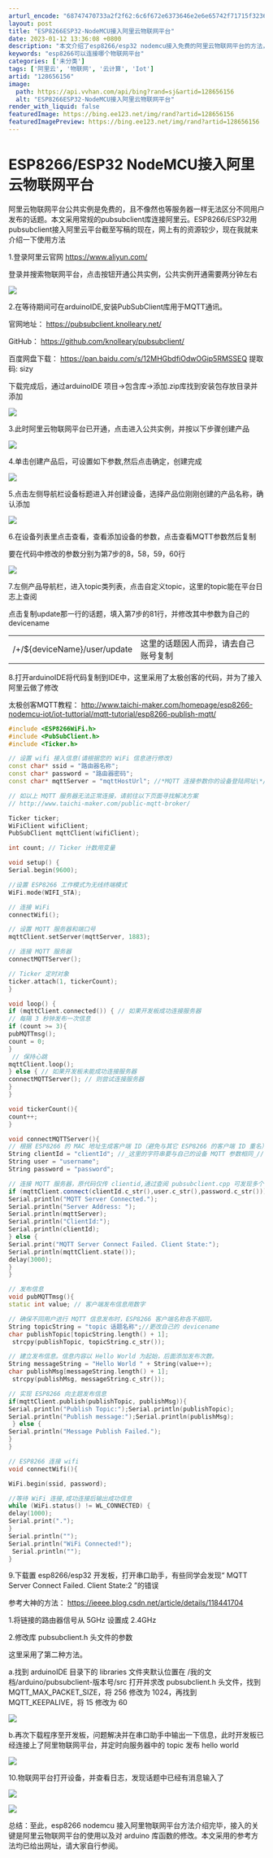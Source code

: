 ```yaml
---
arturl_encode: "68747470733a2f2f62:6c6f672e6373646e2e6e65742f71715f32363037303138332f:61727469636c652f64657461696c732f313238363536313536"
layout: post
title: "ESP8266ESP32-NodeMCU接入阿里云物联网平台"
date: 2023-01-12 13:36:08 +0800
description: "本文介绍了esp8266/esp32 nodemcu接入免费的阿里云物联网平台的方法，并解决了一些常"
keywords: "esp8266可以连接哪个物联网平台"
categories: ['未分类']
tags: ['阿里云', '物联网', '云计算', 'Iot']
artid: "128656156"
image:
  path: https://api.vvhan.com/api/bing?rand=sj&artid=128656156
  alt: "ESP8266ESP32-NodeMCU接入阿里云物联网平台"
render_with_liquid: false
featuredImage: https://bing.ee123.net/img/rand?artid=128656156
featuredImagePreview: https://bing.ee123.net/img/rand?artid=128656156
---
```


# ESP8266/ESP32 NodeMCU接入阿里云物联网平台

阿里云物联网平台公共实例是免费的，且不像然也等服务器一样无法区分不同用户发布的话题。本文采用常规的pubsubclient库连接阿里云。ESP8266/ESP32用pubsubclient接入阿里云平台截至写稿的现在，网上有的资源较少，现在我就来介绍一下使用方法

1.登录阿里云官网
<https://www.aliyun.com/>

登录并搜索物联网平台，点击按钮开通公共实例，公共实例开通需要两分钟左右

![](https://i-blog.csdnimg.cn/blog_migrate/476de469690997fc479c5bb6e027f67d.png)

2.在等待期间可在arduinoIDE,安装PubSubClient库用于MQTT通讯。

官网地址：
<https://pubsubclient.knolleary.net/>

GitHub：
<https://github.com/knolleary/pubsubclient/>

百度网盘下载：
<https://pan.baidu.com/s/12MHGbdfiOdwOGip5RMSSEQ>
提取码: sizy

下载完成后，通过arduinoIDE 项目->包含库->添加.zip库找到安装包存放目录并添加

![](https://i-blog.csdnimg.cn/blog_migrate/2a1ac71a0d37e9f07e4145ae55c7a1a4.png)

3.此时阿里云物联网平台已开通，点击进入公共实例，并按以下步骤创建产品

![](https://i-blog.csdnimg.cn/blog_migrate/063b14f46959d5ca02f6949d3376e02f.png)

4.单击创建产品后，可设置如下参数,然后点击确定，创建完成

![](https://i-blog.csdnimg.cn/blog_migrate/0c48b0947b08cf2ae6f0b15a7fd7ed26.png)

5.点击左侧导航栏设备标题进入并创建设备，选择产品位刚刚创建的产品名称，确认添加

![](https://i-blog.csdnimg.cn/blog_migrate/dd37b31c500975211b193d4b6984a474.png)

6.在设备列表里点击查看，查看添加设备的参数，点击查看MQTT参数然后复制

要在代码中修改的参数分别为第7步的8，58，59，60行

![](https://i-blog.csdnimg.cn/blog_migrate/9d3fb992e696e97c05965a0729e162de.png)

7.左侧产品导航栏，进入topic类列表，点击自定义topic，这里的topic能在平台日志上查阅

点击复制update那一行的话题，填入第7步的81行，并修改其中参数为自己的devicename

|  |  |
| --- | --- |
| /+/${deviceName}/user/update | 这里的话题因人而异，请去自己账号复制 |

8.打开arduinoIDE将代码复制到IDE中，这里采用了太极创客的代码，并为了接入阿里云做了修改

太极创客MQTT教程：
<http://www.taichi-maker.com/homepage/esp8266-nodemcu-iot/iot-tuttorial/mqtt-tutorial/esp8266-publish-mqtt/>

```cpp
#include <ESP8266WiFi.h>
#include <PubSubClient.h>
#include <Ticker.h>

// 设置 wifi 接入信息(请根据您的 WiFi 信息进行修改)
const char* ssid = "路由器名称";
const char* password = "路由器密码";
const char* mqttServer = "mqttHostUrl"; //*MQTT 连接参数你的设备登陆网址\*//

// 如以上 MQTT 服务器无法正常连接，请前往以下页面寻找解决方案
// http://www.taichi-maker.com/public-mqtt-broker/

Ticker ticker;
WiFiClient wifiClient;
PubSubClient mqttClient(wifiClient);

int count; // Ticker 计数用变量

void setup() {
Serial.begin(9600);

//设置 ESP8266 工作模式为无线终端模式
WiFi.mode(WIFI_STA);

// 连接 WiFi
connectWifi();

// 设置 MQTT 服务器和端口号
mqttClient.setServer(mqttServer, 1883);

// 连接 MQTT 服务器
connectMQTTServer();

// Ticker 定时对象
ticker.attach(1, tickerCount);  
}

void loop() {
if (mqttClient.connected()) { // 如果开发板成功连接服务器
// 每隔 3 秒钟发布一次信息
if (count >= 3){
pubMQTTmsg();
count = 0;
}  
 // 保持心跳
mqttClient.loop();
} else { // 如果开发板未能成功连接服务器
connectMQTTServer(); // 则尝试连接服务器
}
}

void tickerCount(){
count++;
}

void connectMQTTServer(){
// 根据 ESP8266 的 MAC 地址生成客户端 ID（避免与其它 ESP8266 的客户端 ID 重名）
String clientId = "clientId"; //_这里的字符串要与自己的设备 MQTT 参数相同_//
String user = "username";
String password = "password";

// 连接 MQTT 服务器，原代码仅传 clientid,通过查阅 pubsubclient.cpp 可发现多个 connect 重载
if (mqttClient.connect(clientId.c_str(),user.c_str(),password.c_str())) {
Serial.println("MQTT Server Connected.");
Serial.println("Server Address: ");
Serial.println(mqttServer);
Serial.println("ClientId:");
Serial.println(clientId);
} else {
Serial.print("MQTT Server Connect Failed. Client State:");
Serial.println(mqttClient.state());
delay(3000);
}  
}

// 发布信息
void pubMQTTmsg(){
static int value; // 客户端发布信息用数字

// 确保不同用户进行 MQTT 信息发布时，ESP8266 客户端名称各不相同，
String topicString = "topic 话题名称";//更改自己的 devicename
char publishTopic[topicString.length() + 1];  
 strcpy(publishTopic, topicString.c_str());

// 建立发布信息。信息内容以 Hello World 为起始，后面添加发布次数。
String messageString = "Hello World " + String(value++);
char publishMsg[messageString.length() + 1];  
 strcpy(publishMsg, messageString.c_str());

// 实现 ESP8266 向主题发布信息
if(mqttClient.publish(publishTopic, publishMsg)){
Serial.println("Publish Topic:");Serial.println(publishTopic);
Serial.println("Publish message:");Serial.println(publishMsg);  
 } else {
Serial.println("Message Publish Failed.");
}
}

// ESP8266 连接 wifi
void connectWifi(){

WiFi.begin(ssid, password);

//等待 WiFi 连接,成功连接后输出成功信息
while (WiFi.status() != WL_CONNECTED) {
delay(1000);
Serial.print(".");
}
Serial.println("");
Serial.println("WiFi Connected!");  
 Serial.println("");
}
```

9.下载置 esp8266/esp32 开发板，打开串口助手，有些同学会发现“
MQTT Server Connect Failed. Client State:2
”的错误

参考大神的方法：
<https://ieeee.blog.csdn.net/article/details/118441704>

1.将链接的路由器信号从 5GHz 设置成 2.4GHz

2.修改库 pubsubclient.h 头文件的参数

这里采用了第二种方法。

a.找到 arduinoIDE 目录下的 libraries 文件夹默认位置在 /我的文档/arduino/pubsubclient-版本号/src 打开并求改 pubsubclient.h 头文件，找到 MQTT\_MAX\_PACKET\_SIZE，将 256 修改为 1024，再找到 MQTT\_KEEPALIVE，将 15 修改为 60

![](https://i-blog.csdnimg.cn/blog_migrate/6811cc83d447a33ff2f8d8fb46c6cc6c.png)

b.再次下载程序至开发板，问题解决并在串口助手中输出一下信息，此时开发板已经连接上了阿里物联网平台，并定时向服务器中的 topic 发布 hello world

![](https://i-blog.csdnimg.cn/blog_migrate/453382eb754964dfc1bb1465ab193cf0.png)

10.物联网平台打开设备，并查看日志，发现话题中已经有消息输入了

![](https://i-blog.csdnimg.cn/blog_migrate/04acf3c1c42a89713bb07c492dfb2f29.png)

![](https://i-blog.csdnimg.cn/blog_migrate/311ada0ace03c42bc7ccb91c819439ce.png)

总结：至此，esp8266 nodemcu 接入阿里物联网平台方法介绍完毕，接入的关键是阿里云物联网平台的使用以及对 arduino 库函数的修改。本文采用的参考方法均已给出网址，请大家自行参阅。